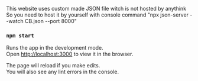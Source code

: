 This website uses custom made JSON file witch is not hosted by anythink
So you need to host it by yourself with console command "npx json-server --watch CB.json --port 8000"



### `npm start`

Runs the app in the development mode.\
Open [http://localhost:3000](http://localhost:3000) to view it in the browser.

The page will reload if you make edits.\
You will also see any lint errors in the console.
